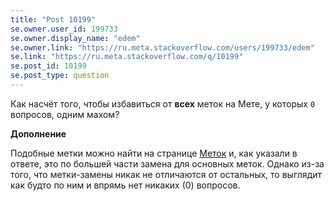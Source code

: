 ```yaml
---
title: "Post 10199"
se.owner.user_id: 199733
se.owner.display_name: "edem"
se.owner.link: "https://ru.meta.stackoverflow.com/users/199733/edem"
se.link: "https://ru.meta.stackoverflow.com/q/10199"
se.post_id: 10199
se.post_type: question
---
```

<p>Как насчёт того, чтобы избавиться от <strong>всех</strong> меток на Мете, у которых <code>0</code> вопросов, одним махом?</p>

<p><strong>Дополнение</strong></p>

<p>Подобные метки можно найти на странице <a href="https://ru.meta.stackoverflow.com/tags">Меток</a> и, как указали в ответе, это по большей части замена для основных меток. Однако из-за того, что метки-замены никак не отличаются от остальных, то выглядит как будто по ним и впрямь нет никаких (0) вопросов. </p>
